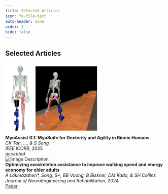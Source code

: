 ```yaml
---
title: Selected Articles
icon: fa-file-text
auto-header: none
order: 1
hide: false
---
```



<div class="publication-header">
  <h2>Selected Articles</h2>
</div>

<div class="publications">

<div class="publication">
  <div class="image">
    <img src="/assets/publications/c_2025_MyoAssist01.png" alt="Image Description">
  </div>
  <div class="info">
    <div><strong>MyoAssist 0.1: MyoSuite for Dexterity and Agility in Bionic Humans</strong></div>
    <div><em>CK Tan, ..., & S Song</em></div>
    <div><i>IEEE ICORR</i>, 2025</div>
    <div class="links">
      <i>accepted</i>
    </div>
  </div>
</div>

<div class="publication">
  <div class="image">
    <img src="/assets/publications/j_2024_hiloElder.png" alt="Image Description">
  </div>
  <div class="info">
    <div><strong>Optimizing exoskeleton assistance to improve walking speed and energy economy for older adults</strong></div>
    <div><em>A Lakmazaheri*, Song, S*, BB Vuong, B Biskner, DM Kado, & SH Collins</em></div>
    <div><i>Journal of NeuroEngineering and Rehabilitation</i>, 2024</div>
    <div class="links">
      <a href="https://jneuroengrehab.biomedcentral.com/articles/10.1186/s12984-023-01287-5" target="_blank">Paper</a>
    </div>
  </div>
</div>

</div>
